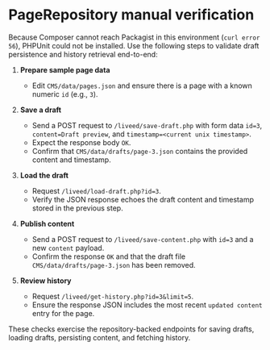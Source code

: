 # PageRepository manual verification

Because Composer cannot reach Packagist in this environment (`curl error 56`), PHPUnit could not be installed.
Use the following steps to validate draft persistence and history retrieval end-to-end:

1. **Prepare sample page data**
   - Edit `CMS/data/pages.json` and ensure there is a page with a known numeric `id` (e.g., `3`).

2. **Save a draft**
   - Send a POST request to `/liveed/save-draft.php` with form data `id=3`, `content=Draft preview`, and `timestamp=<current unix timestamp>`.
   - Expect the response body `OK`.
   - Confirm that `CMS/data/drafts/page-3.json` contains the provided content and timestamp.

3. **Load the draft**
   - Request `/liveed/load-draft.php?id=3`.
   - Verify the JSON response echoes the draft content and timestamp stored in the previous step.

4. **Publish content**
   - Send a POST request to `/liveed/save-content.php` with `id=3` and a new `content` payload.
   - Confirm the response `OK` and that the draft file `CMS/data/drafts/page-3.json` has been removed.

5. **Review history**
   - Request `/liveed/get-history.php?id=3&limit=5`.
   - Ensure the response JSON includes the most recent `updated content` entry for the page.

These checks exercise the repository-backed endpoints for saving drafts, loading drafts, persisting content, and fetching history.
